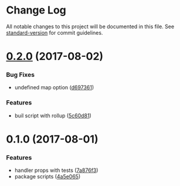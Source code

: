 # Change Log

All notable changes to this project will be documented in this file. See [standard-version](https://github.com/conventional-changelog/standard-version) for commit guidelines.

<a name="0.2.0"></a>
# [0.2.0](https://github.com/brunobertolini/styled-by/compare/v0.1.0...v0.2.0) (2017-08-02)


### Bug Fixes

* undefined map option ([d697361](https://github.com/brunobertolini/styled-by/commit/d697361))


### Features

* buil script with rollup ([5c60d81](https://github.com/brunobertolini/styled-by/commit/5c60d81))



<a name="0.1.0"></a>
# 0.1.0 (2017-08-01)


### Features

* handler props with tests ([7a876f3](https://github.com/brunobertolini/styled-by/commit/7a876f3))
* package scripts ([4a5e065](https://github.com/brunobertolini/styled-by/commit/4a5e065))
